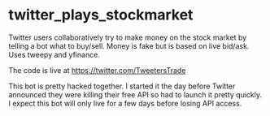 # twitter_plays_stockmarket
Twitter users collaboratively try to make money on the stock market by telling a bot what to buy/sell. Money is fake but is based on live bid/ask. Uses tweepy and yfinance. 

The code is live at https://twitter.com/TweetersTrade

This bot is pretty hacked together. I started it the day before Twitter announced they were killing their free API so had to launch it pretty quickly. I expect this bot will only live for a few days before losing API access. 
